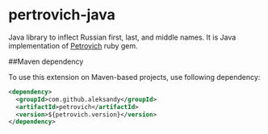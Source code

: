 pertrovich-java
===============

Java library to inflect Russian first, last, and middle names. It is Java implementation of <a href="https://github.com/petrovich/petrovich-ruby">Petrovich</a> ruby gem.

##Maven dependency

To use this extension on Maven-based projects, use following dependency:

```xml
<dependency>
  <groupId>com.github.aleksandy</groupId>
  <artifactId>petrovich</artifactId>
  <version>${petrovich.version}</version>
</dependency>
```
